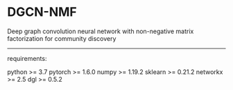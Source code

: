 # DGCN-NMF
Deep graph convolution neural network with non-negative matrix factorization for community discovery

------------------------------------------------------------
requirements:

python >= 3.7
pytorch >= 1.6.0
numpy >= 1.19.2
sklearn >= 0.21.2
networkx >= 2.5
dgl >= 0.5.2
